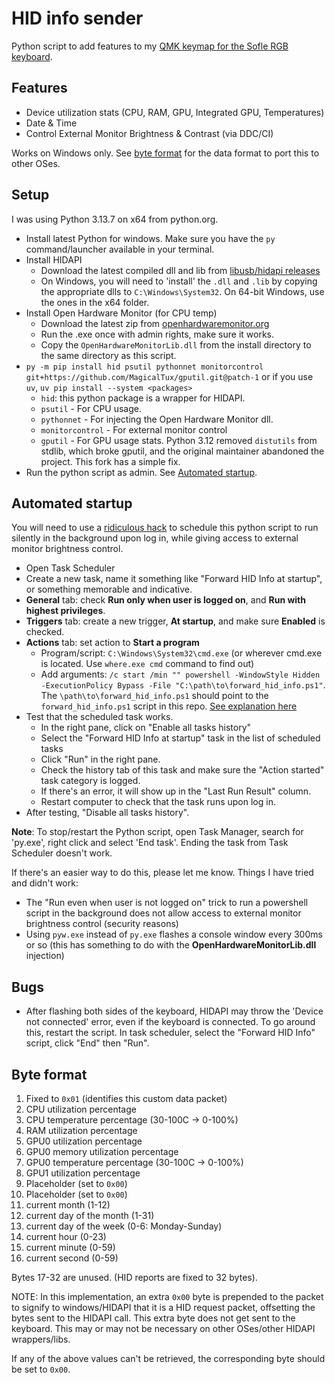 # HID info sender

Python script to add features to my [QMK keymap for the Sofle RGB keyboard](https://github.com/euwbah/sofle_rgb_qmk/tree/master/keyboards/sofle/keymaps/euwbah).

## Features

- Device utilization stats (CPU, RAM, GPU, Integrated GPU, Temperatures)
- Date & Time
- Control External Monitor Brightness & Contrast (via DDC/CI)

Works on Windows only. See [byte format](#byte-format) for the data format to port this to other OSes.

## Setup

I was using Python 3.13.7 on x64 from python.org.

- Install latest Python for windows. Make sure you have the `py` command/launcher available in your terminal.
- Install HIDAPI
  - Download the latest compiled dll and lib from [libusb/hidapi releases](https://github.com/libusb/hidapi/releases/)
  - On Windows, you will need to 'install' the `.dll` and `.lib` by copying the appropriate dlls to `C:\Windows\System32`. On 64-bit Windows, use the ones in the x64 folder.
- Install Open Hardware Monitor (for CPU temp)
  - Download the latest zip from [openhardwaremonitor.org](https://openhardwaremonitor.org/downloads/)
  - Run the .exe once with admin rights, make sure it works.
  - Copy the `OpenHardwareMonitorLib.dll` from the install directory to the same directory as this script.
- `py -m pip install hid psutil pythonnet monitorcontrol git+https://github.com/MagicalTux/gputil.git@patch-1` or if you use `uv`, `uv pip install --system <packages>`
  - `hid`: this python package is a wrapper for HIDAPI.
  - `psutil` - For CPU usage.
  - `pythonnet` - For injecting the Open Hardware Monitor dll.
  - `monitorcontrol` - For external monitor control
  - `gputil` - For GPU usage stats. Python 3.12 removed `distutils` from stdlib, which broke gputil,
    and the original maintainer abandoned the project. This fork has a simple fix.
- Run the python script as admin. See [Automated startup](#automated-startup).

## Automated startup

You will need to use a [ridiculous hack](https://stackoverflow.com/a/67300159/4298510) to schedule this python script to run silently in the background upon log in, while giving access to external monitor brightness control.

- Open Task Scheduler
- Create a new task, name it something like "Forward HID Info at startup", or something memorable and indicative.
- **General** tab: check **Run only when user is logged on**, and **Run with highest privileges**.
- **Triggers** tab: create a new trigger, **At startup**, and make sure **Enabled** is checked.
- **Actions** tab: set action to **Start a program**
  - Program/script: `C:\Windows\System32\cmd.exe` (or wherever cmd.exe is located. Use `where.exe cmd` command to find out)
  - Add arguments: `/c start /min "" powershell -WindowStyle Hidden -ExecutionPolicy Bypass -File "C:\path\to\forward_hid_info.ps1"`.
  The `\path\to\forward_hid_info.ps1` should point to the `forward_hid_info.ps1` script in this repo. [See explanation here](https://stackoverflow.com/a/67300159/4298510)
- Test that the scheduled task works.
  - In the right pane, click on "Enable all tasks history"
  - Select the "Forward HID Info at startup" task in the list of scheduled tasks
  - Click "Run" in the right pane.
  - Check the history tab of this task and make sure the "Action started" task category is logged.
  - If there's an error, it will show up in the "Last Run Result" column.
  - Restart computer to check that the task runs upon log in.
- After testing, "Disable all tasks history".

**Note**: To stop/restart the Python script, open Task Manager, search for 'py.exe', right click and select 'End task'. Ending the task from Task Scheduler doesn't work.

If there's an easier way to do this, please let me know. Things I have tried and didn't work:

- The "Run even when user is not logged on" trick to run a powershell script in the background does not allow access to external monitor brightness control (security reasons)
- Using `pyw.exe` instead of `py.exe` flashes a console window every 300ms or so (this has something to do with the **OpenHardwareMonitorLib.dll** injection)

## Bugs

- After flashing both sides of the keyboard, HIDAPI may throw the 'Device not connected' error, even if the keyboard is connected. To go around this, restart the script. In task scheduler, select the "Forward HID Info" script, click "End" then "Run".

## Byte format

1. Fixed to `0x01` (identifies this custom data packet)
2. CPU utilization percentage
3. CPU temperature percentage (30-100C -> 0-100%)
4. RAM utilization percentage
5. GPU0 utilization percentage
6. GPU0 memory utilization percentage
7. GPU0 temperature percentage (30-100C -> 0-100%)
8. GPU1 utilization percentage
9. Placeholder (set to `0x00`)
10. Placeholder (set to `0x00`)
11. current month (1-12)
12. current day of the month (1-31)
13. current day of the week (0-6: Monday-Sunday)
14. current hour (0-23)
15. current minute (0-59)
16. current second (0-59)

Bytes 17-32 are unused. (HID reports are fixed to 32 bytes).

NOTE: In this implementation, an extra `0x00` byte is prepended to the packet to signify to windows/HIDAPI that it is a HID request packet, offsetting the bytes sent to the HIDAPI call. This extra byte does not get sent to the keyboard. This may or may not be necessary on other OSes/other HIDAPI wrappers/libs.

If any of the above values can't be retrieved, the corresponding byte should be set to `0x00`.
